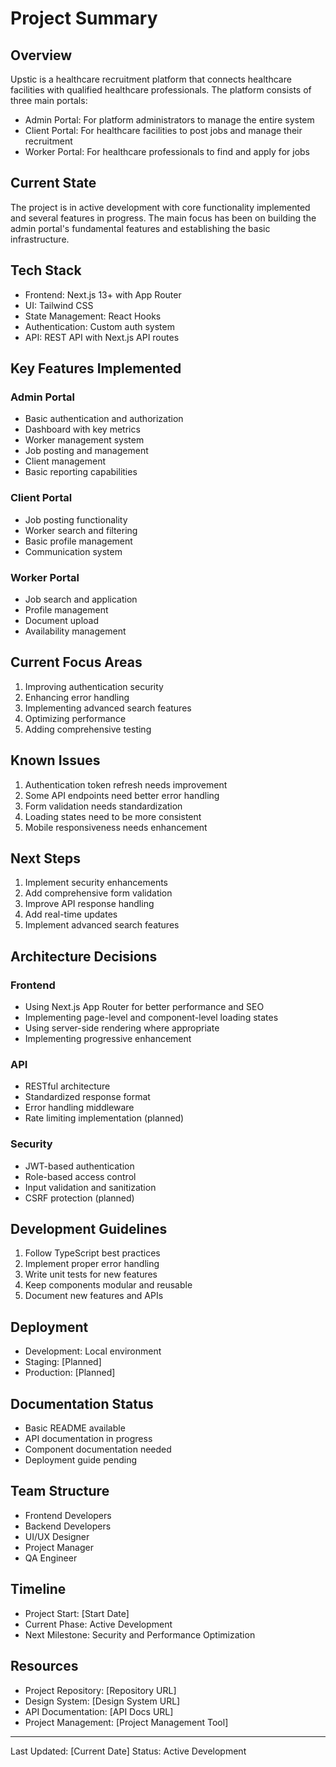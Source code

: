 # Project Summary

## Overview
Upstic is a healthcare recruitment platform that connects healthcare facilities with qualified healthcare professionals. The platform consists of three main portals:
- Admin Portal: For platform administrators to manage the entire system
- Client Portal: For healthcare facilities to post jobs and manage their recruitment
- Worker Portal: For healthcare professionals to find and apply for jobs

## Current State
The project is in active development with core functionality implemented and several features in progress. The main focus has been on building the admin portal's fundamental features and establishing the basic infrastructure.

## Tech Stack
- Frontend: Next.js 13+ with App Router
- UI: Tailwind CSS
- State Management: React Hooks
- Authentication: Custom auth system
- API: REST API with Next.js API routes

## Key Features Implemented

### Admin Portal
- Basic authentication and authorization
- Dashboard with key metrics
- Worker management system
- Job posting and management
- Client management
- Basic reporting capabilities

### Client Portal
- Job posting functionality
- Worker search and filtering
- Basic profile management
- Communication system

### Worker Portal
- Job search and application
- Profile management
- Document upload
- Availability management

## Current Focus Areas
1. Improving authentication security
2. Enhancing error handling
3. Implementing advanced search features
4. Optimizing performance
5. Adding comprehensive testing

## Known Issues
1. Authentication token refresh needs improvement
2. Some API endpoints need better error handling
3. Form validation needs standardization
4. Loading states need to be more consistent
5. Mobile responsiveness needs enhancement

## Next Steps
1. Implement security enhancements
2. Add comprehensive form validation
3. Improve API response handling
4. Add real-time updates
5. Implement advanced search features

## Architecture Decisions

### Frontend
- Using Next.js App Router for better performance and SEO
- Implementing page-level and component-level loading states
- Using server-side rendering where appropriate
- Implementing progressive enhancement

### API
- RESTful architecture
- Standardized response format
- Error handling middleware
- Rate limiting implementation (planned)

### Security
- JWT-based authentication
- Role-based access control
- Input validation and sanitization
- CSRF protection (planned)

## Development Guidelines
1. Follow TypeScript best practices
2. Implement proper error handling
3. Write unit tests for new features
4. Keep components modular and reusable
5. Document new features and APIs

## Deployment
- Development: Local environment
- Staging: [Planned]
- Production: [Planned]

## Documentation Status
- Basic README available
- API documentation in progress
- Component documentation needed
- Deployment guide pending

## Team Structure
- Frontend Developers
- Backend Developers
- UI/UX Designer
- Project Manager
- QA Engineer

## Timeline
- Project Start: [Start Date]
- Current Phase: Active Development
- Next Milestone: Security and Performance Optimization

## Resources
- Project Repository: [Repository URL]
- Design System: [Design System URL]
- API Documentation: [API Docs URL]
- Project Management: [Project Management Tool]

---

Last Updated: [Current Date]
Status: Active Development 